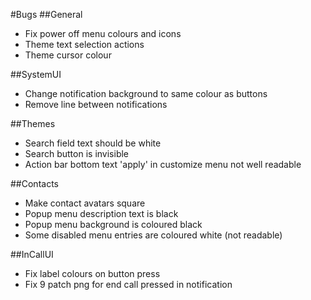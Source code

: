 #Bugs
##General
* Fix power off menu colours and icons
* Theme text selection actions
* Theme cursor colour

##SystemUI
* Change notification background to same colour as buttons
* Remove line between notifications

##Themes
* Search field text should be white
* Search button is invisible
* Action bar bottom text 'apply' in customize menu not well readable

##Contacts
* Make contact avatars square
* Popup menu description text is black
* Popup menu background is coloured black
* Some disabled menu entries are coloured white (not readable)

##InCallUI
* Fix label colours on button press
* Fix 9 patch png for end call pressed in notification